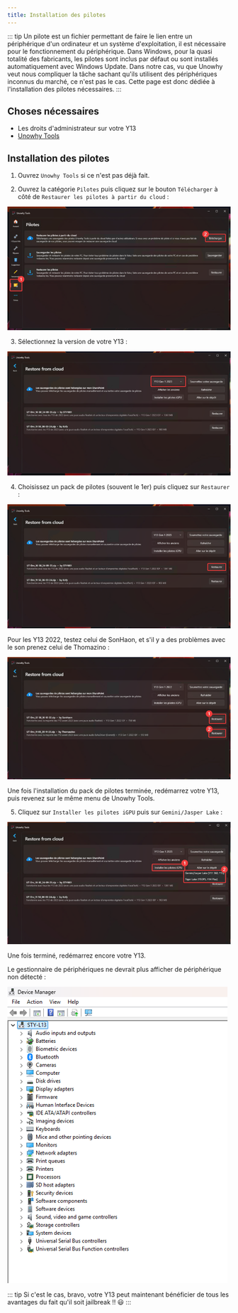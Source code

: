 ```yaml
---
title: Installation des pilotes
---
```


::: tip
Un pilote est un fichier permettant de faire le lien entre un périphérique d'un ordinateur et un système d'exploitation, il est nécessaire pour le fonctionnement du périphérique. Dans Windows, pour la quasi totalité des fabricants, les pilotes sont inclus par défaut ou sont installés automatiquement avec Windows Update. Dans notre cas, vu que Unowhy veut nous compliquer la tâche sachant qu'ils utilisent des périphériques inconnus du marché, ce n'est pas le cas.
Cette page est donc dédiée à l'installation des pilotes nécessaires.
:::

## Choses nécessaires

- Les droits d'administrateur sur votre Y13
- [Unowhy Tools](/install-unowhy-tools)

## Installation des pilotes

1. Ouvrez `Unowhy Tools` si ce n'est pas déjà fait.

2. Ouvrez la catégorie `Pilotes` puis cliquez sur le bouton `Télécharger` à côté de `Restaurer les pilotes à partir du cloud` :

![](/assets/images/ut-drivers/drivers_menu.png)

3. Sélectionnez la version de votre Y13 :

![](/assets/images/ut-drivers/version_select.png)

4. Choisissez un pack de pilotes (souvent le 1er) puis cliquez sur `Restaurer` :

![](/assets/images/ut-drivers/pack_select.png)

Pour les Y13 2022, testez celui de SonHaon, et s'il y a des problèmes avec le son prenez celui de Thomazino :

![](/assets/images/ut-drivers/pack_select_2022.png)

Une fois l'installation du pack de pilotes terminée, redémarrez votre Y13, puis revenez sur le même menu de Unowhy Tools.

5. Cliquez sur `Installer les pilotes iGPU` puis sur `Gemini/Jasper Lake` :

![](/assets/images/ut-drivers/igpu.png)

Une fois terminé, redémarrez encore votre Y13.

Le gestionnaire de périphériques ne devrait plus afficher de périphérique non détecté :

![](/assets/images/ut-drivers/devices.png)

::: tip
Si c'est le cas, bravo, votre Y13 peut maintenant bénéficier de tous les avantages du fait qu'il soit jailbreak !! 😃
:::